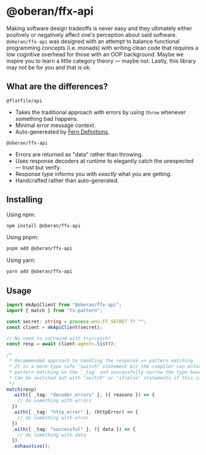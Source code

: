 # @oberan/ffx-api

Making software design tradeoffs is never easy and they ultimately either positvely or negatively affect one's perception about said software. `@oberan/ffx-api` was designed with an attempt to balance functional programming concepts (i.e. monads) with writing clean code that requires a low cognitive overhead for those with an OOP background. Maybe we inspire you to learn a little category theory — maybe not. Lastly, this library may not be for you and that is ok.

## What are the differences?

`@flatfile/api`

- Takes the traditional approach with errors by using `throw` whenever something bad happens.
- Minimal error message context.
- Auto-genereated by [Fern Definitions](https://www.buildwithfern.com/docs/definition).

`@oberan/ffx-api`

- Errors are returned as "data" rather than throwing.
- Uses response decoders at runtime to elegantly catch the unexpected — trust but verify.
- Response type informs you with _exactly_ what you are getting.
- Handcrafted rather than auto-generated.

## Installing

Using npm:

```bash
npm install @oberan/ffx-api
```

Using pnpm:

```bash
pnpm add @oberan/ffx-api
```

Using yarn:

```bash
yarn add @oberan/ffx-api
```

## Usage

```ts
import mkApiClient from "@oberan/ffx-api";
import { match } from "ts-pattern";

const secret: string = process.env.FF_SECRET ?? "";
const client = mkApiClient(secret);

// No need to surround with try/catch!
const resp = await client.agents.list();

/*
 * Recommended approach to handling the response => pattern matching
 * It is a more type safe "switch" statement b/c the compiler can enforce exhaustive
 * pattern matching on the `_tag` and successfully narrow the type based on it.
 * Can be switched out with "switch" or "if/else" statements if this isn't your cup of tea.
 */
match(resp)
  .with({ _tag: "decoder_errors" }, ({ reasons }) => {
    // do something with errors
  })
  .with({ _tag: "http_error" }, (httpError) => {
    // do something with error
  })
  .with({ _tag: "successful" }, ({ data }) => {
    // do something with data
  })
  .exhaustive();
```
